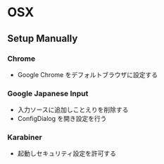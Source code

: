 # OSX

## Setup Manually

### Chrome

- Google Chrome をデフォルトブラウザに設定する

### Google Japanese Input

- 入力ソースに追加しことえりを削除する
- ConfigDialog を開き設定を行う

### Karabiner

- 起動しセキュリティ設定を許可する
